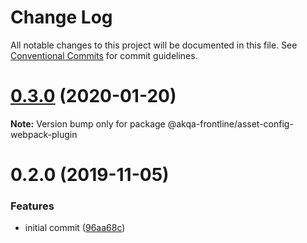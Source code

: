 # Change Log

All notable changes to this project will be documented in this file.
See [Conventional Commits](https://conventionalcommits.org) for commit guidelines.

# [0.3.0](https://github.com/akqa-frontline/frontline/compare/v0.2.0...v0.3.0) (2020-01-20)

**Note:** Version bump only for package @akqa-frontline/asset-config-webpack-plugin





# 0.2.0 (2019-11-05)


### Features

* initial commit ([96aa68c](https://github.com/akqa-frontline/frontline/commit/96aa68c334de5bc6c7f107598ed9fcedc7917af1))

